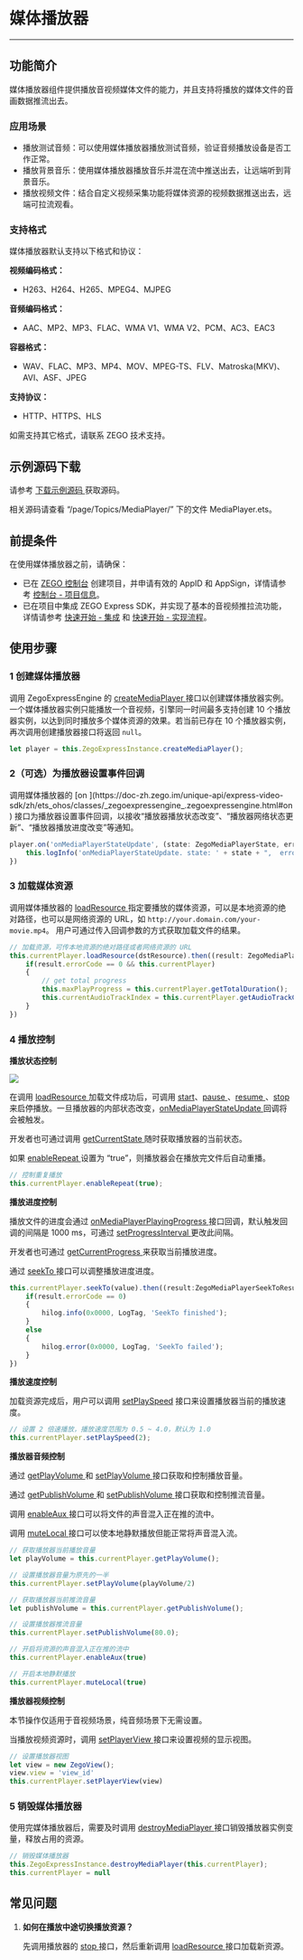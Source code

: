 # 媒体播放器

- - -


## 功能简介

媒体播放器组件提供播放音视频媒体文件的能力，并且支持将播放的媒体文件的音画数据推流出去。

### 应用场景

- 播放测试音频：可以使用媒体播放器播放测试音频，验证音频播放设备是否工作正常。
- 播放背景音乐：使用媒体播放器播放音乐并混在流中推送出去，让远端听到背景音乐。
- 播放视频文件：结合自定义视频采集功能将媒体资源的视频数据推送出去，远端可拉流观看。

### 支持格式

媒体播放器默认支持以下格式和协议：

**视频编码格式：**
- H263、H264、H265、MPEG4、MJPEG

**音频编码格式：**
- AAC、MP2、MP3、FLAC、WMA V1、WMA V2、PCM、AC3、EAC3

**容器格式：**
- WAV、FLAC、MP3、MP4、MOV、MPEG-TS、FLV、Matroska(MKV)、AVI、ASF、JPEG

**支持协议：**
- HTTP、HTTPS、HLS

<Note title="说明">

如需支持其它格式，请联系 ZEGO 技术支持。
</Note>
<Content />

## 示例源码下载

请参考 [下载示例源码 ](https://doc-zh.zego.im/article/19522) 获取源码。

相关源码请查看 “/page/Topics/MediaPlayer/” 下的文件 MediaPlayer.ets。

## 前提条件

在使用媒体播放器之前，请确保：

- 已在 [ZEGO 控制台](https://console.zego.im) 创建项目，并申请有效的 AppID 和 AppSign，详情请参考 [控制台 - 项目信息](/console/project-info)。
- 已在项目中集成 ZEGO Express SDK，并实现了基本的音视频推拉流功能，详情请参考 [快速开始 - 集成](https://doc-zh.zego.im/article/19523) 和 [快速开始 - 实现流程](https://doc-zh.zego.im/article/19524)。


## 使用步骤

### 1 创建媒体播放器

调用 ZegoExpressEngine 的 [createMediaPlayer ](https://doc-zh.zego.im/unique-api/express-video-sdk/zh/ets_ohos/classes/_zegoexpressengine_.zegoexpressengine.html#createmediaplayer) 接口以创建媒体播放器实例。一个媒体播放器实例只能播放一个音视频，引擎同一时间最多支持创建 10 个播放器实例，以达到同时播放多个媒体资源的效果。若当前已存在 10 个播放器实例，再次调用创建播放器接口将返回 `null`。

```ts
let player = this.ZegoExpressInstance.createMediaPlayer();
```

### 2（可选）为播放器设置事件回调

<Accordion title="播放器事件回调设置" defaultOpen="false">
调用媒体播放器的 [on ](https://doc-zh.zego.im/unique-api/express-video-sdk/zh/ets_ohos/classes/_zegoexpressengine_.zegoexpressengine.html#on) 接口为播放器设置事件回调，以接收“播放器播放状态改变”、“播放器网络状态更新”、“播放器播放进度改变”等通知。

```ts
player.on('onMediaPlayerStateUpdate', (state: ZegoMediaPlayerState, errorCode: number) =>{
    this.logInfo('onMediaPlayerStateUpdate. state: ' + state + ",  errorCode: " + errorCode);
})
```
</Accordion>

### 3 加载媒体资源

调用媒体播放器的 [loadResource ](https://doc-zh.zego.im/unique-api/express-video-sdk/zh/ets_ohos/classes/_zegoexpressdefines_.zegomediaplayer.html#loadresource) 指定要播放的媒体资源，可以是本地资源的绝对路径，也可以是网络资源的 URL，如 `http://your.domain.com/your-movie.mp4`。 用户可通过传入回调参数的方式获取加载文件的结果。

```ts
// 加载资源，可传本地资源的绝对路径或者网络资源的 URL
this.currentPlayer.loadResource(dstResource).then((result: ZegoMediaPlayerLoadResourceResult) => {
    if(result.errorCode == 0 && this.currentPlayer)
    {
        // get total progress
        this.maxPlayProgress = this.currentPlayer.getTotalDuration();
        this.currentAudioTrackIndex = this.currentPlayer.getAudioTrackCount();
    }
})
```

### 4 播放控制

**播放状态控制**

<Frame width="512" height="auto" caption=""><img src="https://doc-media.zego.im/sdk-doc/Pics/Common/ZegoExpressEngine/mediaplayer_state_iOS.jpg" /></Frame>

在调用 [loadResource ](https://doc-zh.zego.im/unique-api/express-video-sdk/zh/ets_ohos/classes/_zegoexpressdefines_.zegomediaplayer.html#loadresource) 加载文件成功后，可调用 [start](https://doc-zh.zego.im/unique-api/express-video-sdk/zh/ets_ohos/classes/_zegoexpressdefines_.zegomediaplayer.html#start)、[pause ](https://doc-zh.zego.im/unique-api/express-video-sdk/zh/ets_ohos/classes/_zegoexpressdefines_.zegomediaplayer.html#pause)、[resume ](https://doc-zh.zego.im/unique-api/express-video-sdk/zh/ets_ohos/classes/_zegoexpressdefines_.zegomediaplayer.html#resume)、[stop ](https://doc-zh.zego.im/unique-api/express-video-sdk/zh/ets_ohos/classes/_zegoexpressdefines_.zegomediaplayer.html#stop) 来启停播放。一旦播放器的内部状态改变，[onMediaPlayerStateUpdate ](https://doc-zh.zego.im/unique-api/express-video-sdk/zh/ets_ohos/interfaces/_zegoexpresseventhandler_.zegomediaplayerlistener.html#onmediaplayerstateupdate) 回调将会被触发。

开发者也可通过调用 [getCurrentState ](https://doc-zh.zego.im/unique-api/express-video-sdk/zh/ets_ohos/classes/_zegoexpressdefines_.zegomediaplayer.html#getcurrentstate) 随时获取播放器的当前状态。

如果 [enableRepeat ](https://doc-zh.zego.im/unique-api/express-video-sdk/zh/ets_ohos/classes/_zegoexpressdefines_.zegomediaplayer.html#enablerepeat) 设置为 “true”，则播放器会在播放完文件后自动重播。

```ts
// 控制重复播放
this.currentPlayer.enableRepeat(true);
```

**播放进度控制**

播放文件的进度会通过 [onMediaPlayerPlayingProgress ](https://doc-zh.zego.im/unique-api/express-video-sdk/zh/ets_ohos/interfaces/_zegoexpresseventhandler_.zegomediaplayerlistener.html#onmediaplayerplayingprogress) 接口回调，默认触发回调的间隔是 1000 ms，可通过 [setProgressInterval ](https://doc-zh.zego.im/unique-api/express-video-sdk/zh/ets_ohos/classes/_zegoexpressdefines_.zegomediaplayer.html#setprogressinterval) 更改此间隔。

开发者也可通过 [getCurrentProgress ](https://doc-zh.zego.im/unique-api/express-video-sdk/zh/ets_ohos/classes/_zegoexpressdefines_.zegomediaplayer.html#getcurrentprogress) 来获取当前播放进度。

通过 [seekTo ](https://doc-zh.zego.im/unique-api/express-video-sdk/zh/ets_ohos/classes/_zegoexpressdefines_.zegomediaplayer.html#seekto) 接口可以调整播放进度进度。

```ts
this.currentPlayer.seekTo(value).then((result:ZegoMediaPlayerSeekToResult) =>{
    if(result.errorCode == 0)
    {
        hilog.info(0x0000, LogTag, 'SeekTo finished');
    }
    else
    {
        hilog.error(0x0000, LogTag, 'SeekTo failed');
    }
})
```

**播放速度控制**

加载资源完成后，用户可以调用 [setPlaySpeed](https://doc-zh.zego.im/unique-api/express-video-sdk/zh/ets_ohos/classes/_zegoexpressdefines_.zegomediaplayer.html#setplayspeed) 接口来设置播放器当前的播放速度。

```ts
// 设置 2 倍速播放，播放速度范围为 0.5 ~ 4.0，默认为 1.0
this.currentPlayer.setPlaySpeed(2);
```

**播放器音频控制**

通过 [getPlayVolume ](https://doc-zh.zego.im/unique-api/express-video-sdk/zh/ets_ohos/classes/_zegoexpressdefines_.zegomediaplayer.html#getplayvolume) 和 [setPlayVolume ](https://doc-zh.zego.im/unique-api/express-video-sdk/zh/ets_ohos/classes/_zegoexpressdefines_.zegomediaplayer.html#setplayvolume) 接口获取和控制播放音量。

通过 [getPublishVolume ](https://doc-zh.zego.im/unique-api/express-video-sdk/zh/ets_ohos/classes/_zegoexpressdefines_.zegomediaplayer.html#getpublishvolume) 和 [setPublishVolume ](https://doc-zh.zego.im/unique-api/express-video-sdk/zh/ets_ohos/classes/_zegoexpressdefines_.zegomediaplayer.html#setpublishvolume) 接口获取和控制推流音量。

调用 [enableAux ](https://doc-zh.zego.im/unique-api/express-video-sdk/zh/ets_ohos/classes/_zegoexpressdefines_.zegomediaplayer.html#enableaux) 接口可以将文件的声音混入正在推的流中。

调用 [muteLocal ](https://doc-zh.zego.im/unique-api/express-video-sdk/zh/ets_ohos/classes/_zegoexpressdefines_.zegomediaplayer.html#mutelocal) 接口可以使本地静默播放但能正常将声音混入流。

```ts
// 获取播放器当前播放音量
let playVolume = this.currentPlayer.getPlayVolume();

// 设置播放器音量为原先的一半
this.currentPlayer.setPlayVolume(playVolume/2)

// 获取播放器当前推流音量
let publishVolume = this.currentPlayer.getPublishVolume();

// 设置播放器推流音量
this.currentPlayer.setPublishVolume(80.0);

// 开启将资源的声音混入正在推的流中
this.currentPlayer.enableAux(true)

// 开启本地静默播放
this.currentPlayer.muteLocal(true)
```

**播放器视频控制**

<Note title="说明">
本节操作仅适用于音视频场景，纯音频场景下无需设置。
</Note>

当播放视频资源时，调用 [setPlayerView ](https://doc-zh.zego.im/unique-api/express-video-sdk/zh/ets_ohos/classes/_zegoexpressdefines_.zegomediaplayer.html#setplayerview) 接口来设置视频的显示视图。

```ts
// 设置播放器视图
let view = new ZegoView();
view.view = 'view_id'
this.currentPlayer.setPlayerView(view)
```

### 5 销毁媒体播放器

使用完媒体播放器后，需要及时调用 [destroyMediaPlayer ](https://doc-zh.zego.im/unique-api/express-video-sdk/zh/ets_ohos/classes/_zegoexpressengine_.zegoexpressengine.html#destroymediaplayer) 接口销毁播放器实例变量，释放占用的资源。

```ts
// 销毁媒体播放器
this.ZegoExpressInstance.destroyMediaPlayer(this.currentPlayer);
this.currentPlayer = null
```

## 常见问题

1. **如何在播放中途切换播放资源？**

    先调用播放器的 [stop ](https://doc-zh.zego.im/unique-api/express-video-sdk/zh/ets_ohos/classes/_zegoexpressdefines_.zegomediaplayer.html#stop) 接口，然后重新调用 [loadResource ](https://doc-zh.zego.im/unique-api/express-video-sdk/zh/ets_ohos/classes/_zegoexpressdefines_.zegomediaplayer.html#loadresource) 接口加载新资源。

<Content />

